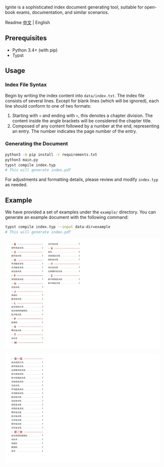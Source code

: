 Ignite is a sophisticated index document generating tool, suitable for open-book exams, documentation, and similar scenarios.

Readme [中文](readme_zh.md) | English

## Prerequisites

- Python 3.4+ (with pip)
- Typst

## Usage

### Index File Syntax

Begin by writing the index content into `data/index.txt`. The index file consists of several lines. Except for blank lines (which will be ignored), each line should conform to one of two formats:

1. Starting with `<` and ending with `>`, this denotes a chapter division. The content inside the angle brackets will be considered the chapter title.
2. Composed of any content followed by a number at the end, representing an entry. The number indicates the page number of the entry.

### Generating the Document

```bash
python3 -m pip install -r requirements.txt
python3 main.py
typst compile index.typ
# This will generate index.pdf
```

For adjustments and formatting details, please review and modify `index.typ` as needed.

## Example

We have provided a set of examples under the `example/` directory. You can generate an example document with the following command:

```bash
typst compile index.typ --input data-dir=example
# This will generate index.pdf
```

![Example Document P1](img/1.png)

![Example Document P2](img/2.png)
